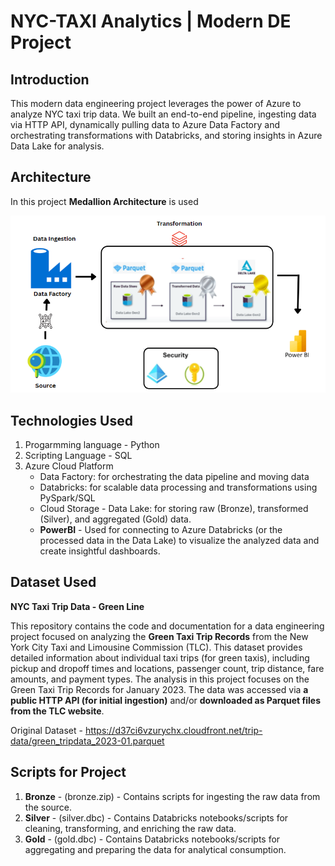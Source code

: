 # NYC-TAXI Analytics | Modern DE Project

## **Introduction**
This modern data engineering project leverages the power of Azure to analyze NYC taxi trip data. We built an end-to-end pipeline, ingesting data via HTTP API, dynamically pulling data to Azure Data Factory and orchestrating transformations with Databricks, and storing insights in Azure Data Lake for analysis.

## **Architecture**
In this project **Medallion Architecture** is used

![Project Architecture](Architecture.png)

## Technologies Used
1. Progarmming language - Python
2. Scripting Language - SQL
3. Azure Cloud Platform
     - Data Factory: for orchestrating the data pipeline and moving data
     - Databricks: for scalable data processing and transformations using PySpark/SQL
     - Cloud Storage - Data Lake: for storing raw (Bronze), transformed (Silver), and aggregated (Gold) data.
     - **PowerBI** - Used for connecting to Azure Databricks (or the processed data in the Data Lake) to visualize the analyzed data and create insightful dashboards.

## **Dataset Used**
   **NYC Taxi Trip Data - Green Line**
   
This repository contains the code and documentation for a data engineering project focused on analyzing the **Green Taxi Trip Records** from the New York City Taxi and Limousine Commission (TLC). This dataset provides detailed information about individual taxi trips (for green taxis), including pickup and dropoff times and locations, passenger count, trip distance, fare amounts, and payment types. The analysis in this project focuses on the Green Taxi Trip Records for January 2023. The data was accessed via **a public HTTP API (for initial ingestion)** and/or **downloaded as Parquet files from the TLC website**.

Original Dataset - https://d37ci6vzurychx.cloudfront.net/trip-data/green_tripdata_2023-01.parquet

## **Scripts for Project**
1. **Bronze** - (bronze.zip) - Contains scripts for ingesting the raw data from the source.
2. **Silver** - (silver.dbc) - Contains Databricks notebooks/scripts for cleaning, transforming, and enriching the raw data.
3. **Gold** - (gold.dbc) - Contains Databricks notebooks/scripts for aggregating and preparing the data for analytical consumption.

